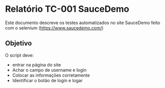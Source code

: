 # Relatório TC-001 SauceDemo 
Este documento descreve os testes automatizados no site SauceDemo feito com o selenium
(https://www.saucedemo.com/)

## Objetivo 
O script deve:

- entrar na página do site 
- Achar o campo de username e login
- Colocar as informações corretamente
- Identificar o botão de login e logar




